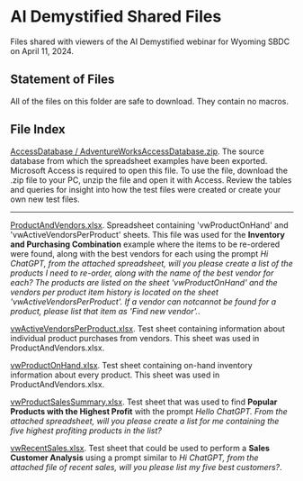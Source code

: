 # AI Demystified Shared Files
Files shared with viewers of the AI Demystified webinar for Wyoming SBDC on April 11, 2024.

## Statement of Files
All of the files on this folder are safe to download. They contain no macros.

## File Index

[AccessDatabase / AdventureWorksAccessDatabase.zip](AccessDatabase/AdventureWorksAccessDatabase.zip). The source database from which the spreadsheet examples have been exported. Microsoft Access is required to open this file. To use the file, download the .zip file to your PC, unzip the file and open it with Access. Review the tables and queries for insight into how the test files were created or create your own new test files.

<hr />

[ProductAndVendors.xlsx](ExcelSpreadsheets/ProductAndVendors.xlsx). Spreadsheet containing 'vwProductOnHand' and 'vwActiveVendorsPerProduct' sheets. This file was used for the **Inventory and Purchasing Combination** example where the items to be re-ordered were found, along with the best vendors for each using the prompt <i>Hi ChatGPT, from the attached spreadsheet, will you please create a list of the products I need to re-order, along with the name of the best vendor for each? The products are listed on the sheet 'vwProductOnHand' and the vendors per product item history is located on the sheet 'vwActiveVendorsPerProduct'. If a vendor can notcannot be found for a product, please list that item as 'Find new vendor'.</i>.

[vwActiveVendorsPerProduct.xlsx](ExcelSpreadsheets/vwActiveVendorsPerProduct.xlsx). Test sheet containing information about individual product purchases from vendors. This sheet was used in ProductAndVendors.xlsx.

[vwProductOnHand.xlsx](ExcelSpreadsheets/vwProductOnHand.xlsx). Test sheet containing on-hand inventory information about every product. This sheet was used in ProductAndVendors.xlsx.

[vwProductSalesSummary.xlsx](ExcelSpreadsheets/vwProductSalesSummary.xlsx). Test sheet that was used to find **Popular Products with the Highest Profit** with the prompt <i>Hello ChatGPT. From the attached spreadsheet, will you please create a list for me containing the five highest profiting products in the list?</i>

[vwRecentSales.xlsx](ExcelSpreadsheets/vwRecentSales.xlsx). Test sheet that could be used to perform a **Sales Customer Analysis** using a prompt similar to <i>Hi ChatGPT, from the attached file of recent sales, will you please list my five best customers?</i>.

